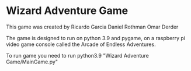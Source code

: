 # Wizard Adventure Game

This game was created by
Ricardo Garcia
Daniel Rothman
Omar Derder

The game is designed to run on python 3.9 and pygame,
 on a raspberry pi video game console called the Arcade of Endless Adventures.

To run game you need to run 
python3.9 "Wizard Adventure Game/MainGame.py"
